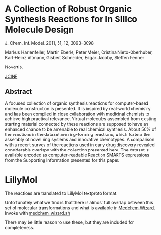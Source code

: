 # A Collection of Robust Organic Synthesis Reactions for In Silico Molecule Design

J. Chem. Inf. Model. 2011, 51, 12, 3093–3098

Markus Hartenfeller, Martin Eberle, Peter Meier, Cristina Nieto-Oberhuber,
     Karl-Heinz Altmann, Gisbert Schneider, Edgar Jacoby, Steffen Renner

Novartis.

[JCINF](https://pubs.acs.org/doi/10.1021/ci200379p)

## Abstract

A focused collection of organic synthesis reactions for computer-based
molecule construction is presented.  It is inspired by real-world
chemistry and has been compiled in close collaboration with medicinal
chemists to achieve high practical relevance.  Virtual molecules
assembled from existing starting material connected by these reactions
are supposed to have an enhanced chance to be amenable to real
chemical synthesis.  About 50% of the reactions in the dataset are
ring-forming reactions, which fosters the assembly of novel ring
systems and innovative chemotypes.  A comparison with a recent survey
of the reactions used in early drug discovery revealed considerable
overlaps with the collection presented here.  The dataset is available
encoded as computer-readable Reaction SMARTS expressions from the
Supporting Information presented for this paper.

# LillyMol
The reactions are translated to LillyMol textproto format.

Unfortunately what we find is that there is almost full overlap between
this set of molecular transformations and what is available in
[Medchem Wizard](/data/MedchemWizard). Invoke with
[medchem_wizard.sh](/contrib/bin/medchem_wizard.sh)

There may be little reason to use these, but they are included for
completeness.

